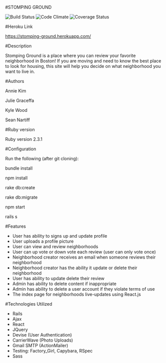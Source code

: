 #STOMPING GROUND

![Build Status](https://codeship.com/projects/762ba050-6ba7-0134-6128-7ea83503a0a9/status?branch=master)
![Code Climate](https://codeclimate.com/github/snartiff/stomping-ground.png)
![Coverage Status](https://coveralls.io/repos/snartiff/stomping-ground/badge.png)

#Heroku Link

https://stomping-ground.herokuapp.com/


#Description

Stomping Ground is a place where you can review your favorite neighborhood in Boston! If you are moving and need to know the best place to look for housing, this site will help you decide on what neighborhood you want to live in.

#Authors

Annie Kim

Julie Graceffa

Kyle Wood

Sean Nartiff


#Ruby version

Ruby version 2.3.1


#Configuration

Run the following (after git cloning):

bundle install

npm install

rake db:create

rake db:migrate

npm start

rails s


#Features
- User has ability to signs up and update profile
- User uploads a profile picture
- User can view and review neighborhoods
- User can up vote or down vote each review (user can only vote once)
- Neighborhood creator receives an email when someone reviews their neighborhood
- Neighborhood creator has the ability it update or delete their neighborhood
- User has ability to update delete their review
- Admin has ability to delete content if inappropriate
- Admin has ability to delete a user account if they violate terms of use
- The index page for neighborhoods live-updates using React.js


#Technologies Utilized
- Rails
- Ajax
- React
- JQuery
- Devise (User Authentication)
- CarrierWave (Photo Uploads)
- Gmail SMTP (ActionMailer)
- Testing: Factory_Girl, Capybara, RSpec
- Sass
